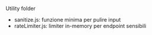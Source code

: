 Utility folder
- sanitize.js: funzione minima per pulire input
- rateLimiter.js: limiter in-memory per endpoint sensibili
